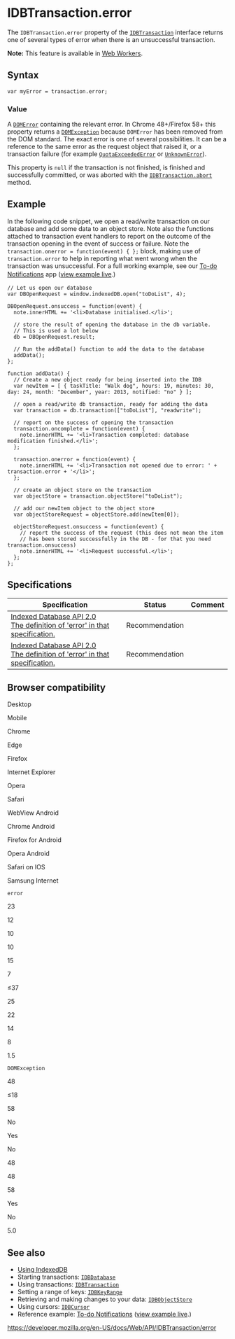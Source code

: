 IDBTransaction.error
====================

The `IDBTransaction.error` property of the [`IDBTransaction`](../idbtransaction) interface returns one of several types of error when there is an unsuccessful transaction.

**Note:** This feature is available in [Web Workers](../web_workers_api).

Syntax
------

    var myError = transaction.error;

### Value

A [`DOMError`](../domerror) containing the relevant error. In Chrome 48+/Firefox 58+ this property returns a [`DOMException`](../domexception) because `DOMError` has been removed from the DOM standard. The exact error is one of several possibilities. It can be a reference to the same error as the request object that raised it, or a transaction failure (for example [`QuotaExceededError`](../domexception#exception-quotaexceedederror) or [`UnknownError`](../domexception#exception-unknownerror)).

This property is `null` if the transaction is not finished, is finished and successfully committed, or was aborted with the [`IDBTransaction.abort`](abort) method.

Example
-------

In the following code snippet, we open a read/write transaction on our database and add some data to an object store. Note also the functions attached to transaction event handlers to report on the outcome of the transaction opening in the event of success or failure. Note the `transaction.onerror = function(event) { };` block, making use of `transaction.error` to help in reporting what went wrong when the transaction was unsuccessful. For a full working example, see our [To-do Notifications](https://github.com/mdn/to-do-notifications/)<span style="line-height: 1.5;"> app (</span>[view example live](https://mdn.github.io/to-do-notifications/)<span style="line-height: 1.5;">.)</span>

    // Let us open our database
    var DBOpenRequest = window.indexedDB.open("toDoList", 4);

    DBOpenRequest.onsuccess = function(event) {
      note.innerHTML += '<li>Database initialised.</li>';

      // store the result of opening the database in the db variable.
      // This is used a lot below
      db = DBOpenRequest.result;

      // Run the addData() function to add the data to the database
      addData();
    };

    function addData() {
      // Create a new object ready for being inserted into the IDB
      var newItem = [ { taskTitle: "Walk dog", hours: 19, minutes: 30, day: 24, month: "December", year: 2013, notified: "no" } ];

      // open a read/write db transaction, ready for adding the data
      var transaction = db.transaction(["toDoList"], "readwrite");

      // report on the success of opening the transaction
      transaction.oncomplete = function(event) {
        note.innerHTML += '<li>Transaction completed: database modification finished.</li>';
      };

      transaction.onerror = function(event) {
        note.innerHTML += '<li>Transaction not opened due to error: ' + transaction.error + '</li>';
      };

      // create an object store on the transaction
      var objectStore = transaction.objectStore("toDoList");

      // add our newItem object to the object store
      var objectStoreRequest = objectStore.add(newItem[0]);

      objectStoreRequest.onsuccess = function(event) {
        // report the success of the request (this does not mean the item
        // has been stored successfully in the DB - for that you need transaction.onsuccess)
        note.innerHTML += '<li>Request successful.</li>';
      };
    };

Specifications
--------------

<table><thead><tr class="header"><th>Specification</th><th>Status</th><th>Comment</th></tr></thead><tbody><tr class="odd"><td><a href="https://www.w3.org/TR/IndexedDB/#dom-idbtransaction-error">Indexed Database API 2.0<br />
<span class="small">The definition of 'error' in that specification.</span></a></td><td><span class="spec-rec">Recommendation</span></td><td></td></tr><tr class="even"><td><a href="https://www.w3.org/TR/IndexedDB/#dom-idbtransaction-error">Indexed Database API 2.0<br />
<span class="small">The definition of 'error' in that specification.</span></a></td><td><span class="spec-rec">Recommendation</span></td><td></td></tr></tbody></table>

Browser compatibility
---------------------

Desktop

Mobile

Chrome

Edge

Firefox

Internet Explorer

Opera

Safari

WebView Android

Chrome Android

Firefox for Android

Opera Android

Safari on IOS

Samsung Internet

`error`

23

12

10

10

15

7

≤37

25

22

14

8

1.5

`DOMException`

48

≤18

58

No

Yes

No

48

48

58

Yes

No

5.0

See also
--------

-   [Using IndexedDB](../indexeddb_api/using_indexeddb)
-   Starting transactions: [`IDBDatabase`](../idbdatabase)
-   Using transactions: [`IDBTransaction`](../idbtransaction)
-   Setting a range of keys: [`IDBKeyRange`](../idbkeyrange)
-   Retrieving and making changes to your data: [`IDBObjectStore`](../idbobjectstore)
-   Using cursors: [`IDBCursor`](../idbcursor)
-   Reference example: [To-do Notifications](https://github.com/mdn/to-do-notifications/tree/gh-pages) ([view example live](https://mdn.github.io/to-do-notifications/).)

<a href="https://developer.mozilla.org/en-US/docs/Web/API/IDBTransaction/error" class="_attribution-link">https://developer.mozilla.org/en-US/docs/Web/API/IDBTransaction/error</a>

